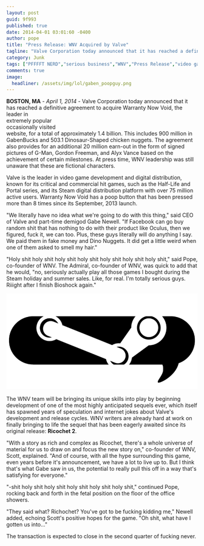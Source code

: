 ```yaml
---
layout: post
guid: 9f993
published: true
date: 2014-04-01 03:01:60 -0400
author: pope
title: "Press Release: WNV Acquired by Valve"
tagline: "Valve Corporation today announced that it has reached a definitive agreement to acquire Warranty Now Void for a total of approximately 1.4 billion. This includes 900 million in GabenBucks and 503.1 Dinosaur-Shaped chicken nuggets. "
category: Junk
tags: ["PFFFFT NERD","serious business","WNV","Press Release","video games","Valve","Gaben","acquired as balls","this is completely real"]
comments: true 
image:
  headliner: /assets/img/lol/gaben_poopguy.png
---
```


**BOSTON, MA** - _April 1, 2014_ - Valve Corporation today announced that it has reached a definitive agreement to acquire Warranty Now Void, the leader in  
extremely popular  
occasionally visited  
website, for a total of approximately 1.4 billion. This includes 900 million in GabenBucks and 503.1 Dinosaur-Shaped chicken nuggets. The agreement also provides for an additional 20 million earn-out in the form of signed pictures of G-Man, Gordon Freeman, and Alyx Vance based on the achievement of certain milestones. At press time, WNV leadership was still unaware that these are fictional characters.

Valve is the leader in video game development and digital distribution, known for its critical and commercial hit games, such as the Half-Life and Portal series, and its Steam digital distribution platform with over 75 million active users. Warranty Now Void has a poop button that has been pressed more than 8 times since its September, 2013 launch.

"We literally have no idea what we're going to do with this thing," said CEO of Valve and part-time demigod Gabe Newell. "If Facebook can go buy random shit that has nothing to do with their product like Oculus, then we figured, fuck it, we can too. Plus, these guys literally will do anything I say. We paid them in fake money and Dino Nuggets. It did get a little weird when one of them asked to smell my hair."

"Holy shit holy shit holy shit holy shit holy shit holy shit holy shit," said Pope, co-founder of WNV. The Admiral, co-founder of WNV, was quick to add that he would, "no, seriously actually play all those games I bought during the Steam holiday and summer sales. Like, for real. I'm totally serious guys. Riiight after I finish Bioshock again."

![](/assets/img/lol/steam_wnv.png)

The WNV team will be bringing its unique skills into play by beginning development of one of the most highly anticipated sequels ever, which itself has spawned years of speculation and internet jokes about Valve's development and release cycles. WNV writers are already hard at work on finally bringing to life the sequel that has been eagerly awaited since its original release: **Ricochet 2**.

"With a story as rich and complex as Ricochet, there's a whole universe of material for us to draw on and focus the new story on," co-founder of WNV, Scott, explained. "And of course, with all the hype surrounding this game, even years before it's announcement, we have a lot to live up to. But I think that's what Gabe saw in us, the potential to really pull this off in a way that's satisfying for everyone."

"-shit holy shit holy shit holy shit holy shit holy shit," continued Pope, rocking back and forth in the fetal position on the floor of the office showers.

"They said what? Richochet? You've got to be fucking kidding me," Newell added, echoing Scott's positive hopes for the game. "Oh shit, what have I gotten us into..."

The transaction is expected to close in the second quarter of fucking never.